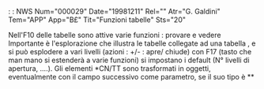  :  : NWS Num="000029" Date="19981211" Rel="" Atr="G. Galdini" Tem="APP" App="B£" Tit="Funzioni tabelle" Sts="20"

Nell'F10 delle tabelle sono attive varie funzioni :  provare e vedere
Importante è l'esplorazione che illustra le tabelle collegate ad una tabella , e si può esplodere a
vari livelli (azioni :  +/-  :  apre/ chiude) con F17 (tasto che man mano si estenderà a varie funzioni) si impostano i default (N° livelli di apertura, ....).
Gli elementi *CN/TT sono trasformati in oggetti, eventualmente con il campo successivo come parametro, se il suo tipo è    **

